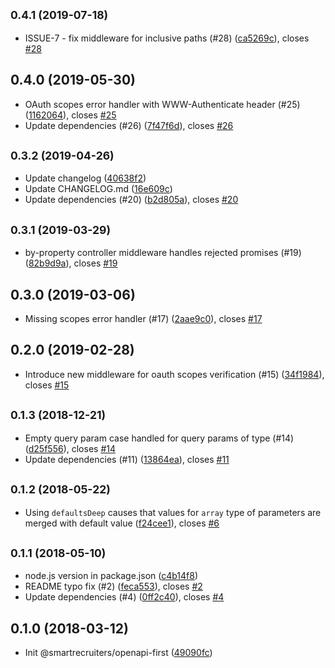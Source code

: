 ## <small>0.4.1 (2019-07-18)</small>

* ISSUE-7 - fix middleware for inclusive paths (#28) ([ca5269c](https://github.com/smartrecruiters/openapi-first/commit/ca5269c)), closes [#28](https://github.com/smartrecruiters/openapi-first/issues/28)



## 0.4.0 (2019-05-30)

* OAuth scopes error handler with WWW-Authenticate header (#25) ([1162064](https://github.com/smartrecruiters/openapi-first/commit/1162064)), closes [#25](https://github.com/smartrecruiters/openapi-first/issues/25)
* Update dependencies (#26) ([7f47f6d](https://github.com/smartrecruiters/openapi-first/commit/7f47f6d)), closes [#26](https://github.com/smartrecruiters/openapi-first/issues/26)



<a name="0.3.2"></a>
## <small>0.3.2 (2019-04-26)</small>

* Update changelog ([40638f2](https://github.com/smartrecruiters/openapi-first/commit/40638f2))
* Update CHANGELOG.md ([16e609c](https://github.com/smartrecruiters/openapi-first/commit/16e609c))
* Update dependencies (#20) ([b2d805a](https://github.com/smartrecruiters/openapi-first/commit/b2d805a)), closes [#20](https://github.com/smartrecruiters/openapi-first/issues/20)



## <small>0.3.1 (2019-03-29)</small>

* by-property controller middleware handles rejected promises (#19) ([82b9d9a](https://github.com/smartrecruiters/openapi-first/commit/82b9d9a)), closes [#19](https://github.com/smartrecruiters/openapi-first/issues/19)



## 0.3.0 (2019-03-06)

* Missing scopes error handler (#17) ([2aae9c0](https://github.com/smartrecruiters/openapi-first/commit/2aae9c0)), closes [#17](https://github.com/smartrecruiters/openapi-first/issues/17)



## 0.2.0 (2019-02-28)

* Introduce new middleware for oauth scopes verification (#15) ([34f1984](https://github.com/smartrecruiters/openapi-first/commit/34f1984)), closes [#15](https://github.com/smartrecruiters/openapi-first/issues/15)



## <small>0.1.3 (2018-12-21)</small>

* Empty query param case handled for query params of type (#14) ([d25f556](https://github.com/smartrecruiters/openapi-first/commit/d25f556)), closes [#14](https://github.com/smartrecruiters/openapi-first/issues/14)
* Update dependencies (#11) ([13864ea](https://github.com/smartrecruiters/openapi-first/commit/13864ea)), closes [#11](https://github.com/smartrecruiters/openapi-first/issues/11)



<a name="0.1.2"></a>
## <small>0.1.2 (2018-05-22)</small>

* Using `defaultsDeep` causes that values for `array` type of parameters are merged with default value ([f24cee1](https://github.com/smartrecruiters/openapi-first/commit/f24cee1)), closes [#6](https://github.com/smartrecruiters/openapi-first/issues/6)



<a name="0.1.1"></a>
## <small>0.1.1 (2018-05-10)</small>

* node.js version in package.json ([c4b14f8](https://github.com/smartrecruiters/openapi-first/commit/c4b14f8))
* README typo fix (#2) ([feca553](https://github.com/smartrecruiters/openapi-first/commit/feca553)), closes [#2](https://github.com/smartrecruiters/openapi-first/issues/2)
* Update dependencies (#4) ([0ff2c40](https://github.com/smartrecruiters/openapi-first/commit/0ff2c40)), closes [#4](https://github.com/smartrecruiters/openapi-first/issues/4)


<a name="0.1.0"></a>
## 0.1.0 (2018-03-12)

* Init @smartrecruiters/openapi-first ([49090fc](https://github.com/smartrecruiters/openapi-first/commit/49090fc))



